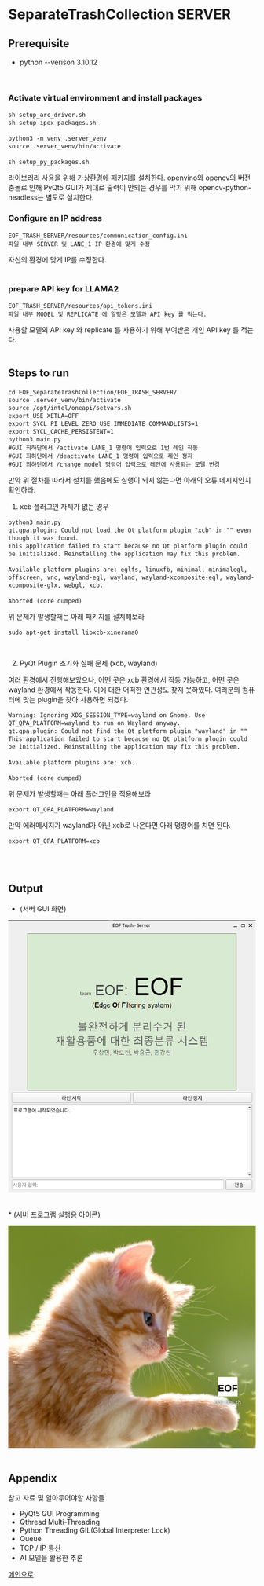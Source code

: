 # SeparateTrashCollection SERVER
<a name="top"></a>

## Prerequisite

* python --verison 3.10.12

<br>

### Activate virtual environment and install packages
```shell
sh setup_arc_driver.sh
sh setup_ipex_packages.sh

python3 -m venv .server_venv
source .server_venv/bin/activate

sh setup_py_packages.sh
```
라이브러리 사용을 위해 가상환경에 패키지를 설치한다.
openvino와 opencv의  버전충돌로 인해 PyQt5 GUI가 제대로 출력이 안되는 경우를 막기 위해 opencv-python-headless는 별도로 설치한다.


### Configure an IP address
```shell
EOF_TRASH_SERVER/resources/communication_config.ini
파일 내부 SERVER 및 LANE_1 IP 환경에 맞게 수정
```
자신의 환경에 맞게 IP를 수정한다.
<br><br>

### prepare API key for LLAMA2
```shell
EOF_TRASH_SERVER/resources/api_tokens.ini
파일 내부 MODEL 및 REPLICATE 에 알맞은 모델과 API key 를 적는다.
```
사용할 모델의 API key 와 replicate 를 사용하기 위해 부여받은 개인 API key 를 적는다.
<br><br>

## Steps to run

```shell
cd EOF_SeparateTrashCollection/EOF_TRASH_SERVER/
source .server_venv/bin/activate
source /opt/intel/oneapi/setvars.sh
export USE_XETLA=OFF
export SYCL_PI_LEVEL_ZERO_USE_IMMEDIATE_COMMANDLISTS=1
export SYCL_CACHE_PERSISTENT=1
python3 main.py
#GUI 최하단에서 /activate LANE_1 명령어 입력으로 1번 레인 작동
#GUI 최하단에서 /deactivate LANE_1 명령어 입력으로 레인 정지
#GUI 최하단에서 /change model 명령어 입력으로 레인에 사용되는 모델 변경
```

만약 위 절차를 따라서 설치를 했음에도 실행이 되지 않는다면 아래의 오류 메시지인지 확인하라.

1. xcb 플러그인 자체가 없는 경우
```plain
python3 main.py 
qt.qpa.plugin: Could not load the Qt platform plugin "xcb" in "" even though it was found.
This application failed to start because no Qt platform plugin could be initialized. Reinstalling the application may fix this problem.

Available platform plugins are: eglfs, linuxfb, minimal, minimalegl, offscreen, vnc, wayland-egl, wayland, wayland-xcomposite-egl, wayland-xcomposite-glx, webgl, xcb.

Aborted (core dumped)
```
위 문제가 발생할때는 아래 패키지를 설치해보라
```shell
sudo apt-get install libxcb-xinerama0
```
<br>

2. PyQt Plugin 초기화 실패 문제 (xcb, wayland)

여러 환경에서 진행해보았으나, 어떤 곳은 xcb 환경에서 작동 가능하고, 어떤 곳은 wayland 환경에서 작동한다.
이에 대한 어떠한 연관성도 찾지 못하였다. 여러분의 컴퓨터에 맞는 plugin을 찾아 사용하면 되겠다.

```plain
Warning: Ignoring XDG_SESSION_TYPE=wayland on Gnome. Use QT_QPA_PLATFORM=wayland to run on Wayland anyway.
qt.qpa.plugin: Could not find the Qt platform plugin "wayland" in ""
This application failed to start because no Qt platform plugin could be initialized. Reinstalling the application may fix this problem.

Available platform plugins are: xcb.

Aborted (core dumped)
```
위 문제가 발생할때는 아래 플러그인을 적용해보라
```shell
export QT_QPA_PLATFORM=wayland
```
만약 에러메시지가 wayland가 아닌 xcb로 나온다면 아래 명령어를 치면 된다.
```shell
export QT_QPA_PLATFORM=xcb
```
<br><br>

## Output

* (서버 GUI 화면)

![GUI_MainFrame](/Documents/Design/UI/GUI_MainFrame.png)

<br>
* (서버 프로그램 실행용 아이콘)

![ProgramLaunchICon](/Documents/Design/UI/ProgramLaunchICon.png)
<br><br>

## Appendix
참고 자료 및 알아두어야할 사항들

* PyQt5 GUI Programming
* Qthread Multi-Threading
* Python Threading GIL(Global Interpreter Lock)
* Queue
* TCP / IP 통신
* AI 모델을 활용한 추론

[메인으로](/README.md#top)
